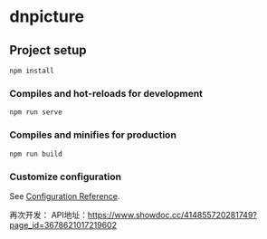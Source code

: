 # dnpicture

## Project setup
```
npm install
```

### Compiles and hot-reloads for development
```
npm run serve
```

### Compiles and minifies for production
```
npm run build
```

### Customize configuration
See [Configuration Reference](https://cli.vuejs.org/config/).

再次开发：
API地址：https://www.showdoc.cc/414855720281749?page_id=3678621017219602